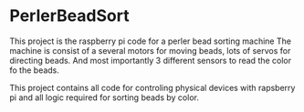 # PerlerBeadSort
This project is the raspberry pi code for a perler bead sorting machine
The machine is consist of a several motors for moving beads, lots of servos for directing beads. 
And most importantly 3 different sensors to read the color fo the beads. 

This project contains all code for controling physical devices with rapsberry pi and all logic required for sorting beads by color. 

